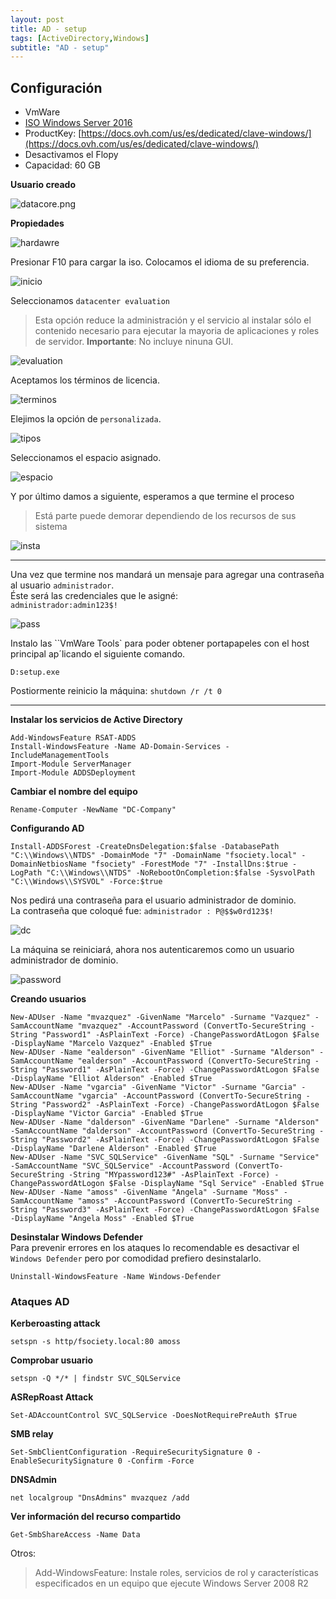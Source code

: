 ```yaml
---
layout: post
title: AD - setup
tags: [ActiveDirectory,Windows]
subtitle: "AD - setup"
---
```


## Configuración

* VmWare
* [ISO Windows Server 2016 ](https://www.microsoft.com/en-us/evalcenter/evaluate-windows-server-2016)
* ProductKey: [https://docs.ovh.com/us/es/dedicated/clave-windows/](https://docs.ovh.com/us/es/dedicated/clave-windows/)
* Desactivamos el Flopy
* Capacidad: 60 GB


**Usuario creado**

![datacore.png](../assets/imgs/adl/datacore.png)

**Propiedades**

![hardawre](../assets/imgs/adl/hardawre.png)

Presionar F10 para cargar la iso.
Colocamos el idioma de su preferencia.

![inicio](../assets/imgs/adl/inicio.png)

Seleccionamos `datacenter evaluation`

> Esta opción reduce la administración y el servicio al instalar sólo el contenido necesario para ejecutar la mayoria de aplicaciones y roles de servidor.
> **Importante**: No incluye ninuna GUI.

![evaluation](../assets/imgs/adl/evaluation.png)

Aceptamos los términos de licencia.

![terminos](../assets/imgs/adl/terminos.png)

Elejimos la opción de `personalizada`.

![tipos](../assets/imgs/adl/tipos.png)

Seleccionamos el espacio asignado.

![espacio](../assets/imgs/adl/espacio.png)

Y por último damos a siguiente, esperamos a que termine el proceso  
> Está parte puede demorar dependiendo de los recursos de sus sistema

![insta](../assets/imgs/adl/insta.png)

----

Una vez que termine nos mandará un mensaje para agregar una contraseña al usuario `administrador`.  
Éste será las credenciales que le asigné:  
`administrador:admin123$!`

![pass](../assets/imgs/adl/pass.png)

Instalo las ``VmWare Tools` para poder obtener portapapeles con el host principal ap´licando el siguiente comando.

```
D:setup.exe
```

Postiormente reinicio la máquina: `shutdown /r /t 0`

----

**Instalar los servicios de Active Directory**

```
Add-WindowsFeature RSAT-ADDS
Install-WindowsFeature -Name AD-Domain-Services -IncludeManagementTools
Import-Module ServerManager
Import-Module ADDSDeployment
```

**Cambiar el nombre del equipo**

```
Rename-Computer -NewName "DC-Company"
```

**Configurando AD**

```
Install-ADDSForest -CreateDnsDelegation:$false -DatabasePath "C:\\Windows\\NTDS" -DomainMode "7" -DomainName "fsociety.local" -DomainNetbiosName "fsociety" -ForestMode "7" -InstallDns:$true -LogPath "C:\\Windows\\NTDS" -NoRebootOnCompletion:$false -SysvolPath "C:\\Windows\\SYSVOL" -Force:$true
```

Nos pedirá una contraseña para el usuario administrador de dominio.  
La contraseña que coloqué fue: `administrador : P@$$w0rd123$!`

![dc](../assets/imgs/adl/dc.png)

La máquina se reiniciará, ahora nos autenticaremos como un usuario administrador de dominio.

![password](../assets/imgs/adl/password.png)

**Creando usuarios**

```
New-ADUser -Name "mvazquez" -GivenName "Marcelo" -Surname "Vazquez" -SamAccountName "mvazquez" -AccountPassword (ConvertTo-SecureString -String "Password1" -AsPlainText -Force) -ChangePasswordAtLogon $False -DisplayName "Marcelo Vazquez" -Enabled $True
New-ADUser -Name "ealderson" -GivenName "Elliot" -Surname "Alderson" -SamAccountName "ealderson" -AccountPassword (ConvertTo-SecureString -String "Password1" -AsPlainText -Force) -ChangePasswordAtLogon $False -DisplayName "Elliot Alderson" -Enabled $True
New-ADUser -Name "vgarcia" -GivenName "Victor" -Surname "Garcia" -SamAccountName "vgarcia" -AccountPassword (ConvertTo-SecureString -String "Password2" -AsPlainText -Force) -ChangePasswordAtLogon $False -DisplayName "Victor Garcia" -Enabled $True
New-ADUser -Name "dalderson" -GivenName "Darlene" -Surname "Alderson" -SamAccountName "dalderson" -AccountPassword (ConvertTo-SecureString -String "Password2" -AsPlainText -Force) -ChangePasswordAtLogon $False -DisplayName "Darlene Alderson" -Enabled $True
New-ADUser -Name "SVC_SQLService" -GivenName "SQL" -Surname "Service" -SamAccountName "SVC_SQLService" -AccountPassword (ConvertTo-SecureString -String "MYpassword123#" -AsPlainText -Force) -ChangePasswordAtLogon $False -DisplayName "Sql Service" -Enabled $True
New-ADUser -Name "amoss" -GivenName "Angela" -Surname "Moss" -SamAccountName "amoss" -AccountPassword (ConvertTo-SecureString -String "Password3" -AsPlainText -Force) -ChangePasswordAtLogon $False -DisplayName "Angela Moss" -Enabled $True
```

**Desinstalar Windows Defender**  
Para prevenir errores en los ataques lo recomendable es desactivar el `Windows Defender` pero por comodidad prefiero desinstalarlo.

```
Uninstall-WindowsFeature -Name Windows-Defender
```

### Ataques AD

**Kerberoasting attack**

```net localgroup Administradores fsociety\amoss /add
setspn -s http/fsociety.local:80 amoss
```

**Comprobar usuario**

```
setspn -Q */* | findstr SVC_SQLService
```

**ASRepRoast Attack**

```
Set-ADAccountControl SVC_SQLService -DoesNotRequirePreAuth $True
```

**SMB relay**

```
Set-SmbClientConfiguration -RequireSecuritySignature 0 -EnableSecuritySignature 0 -Confirm -Force
```

**DNSAdmin**

```
net localgroup "DnsAdmins" mvazquez /add
```

**Ver información del recurso compartido**

```
Get-SmbShareAccess -Name Data
```

Otros:

> Add-WindowsFeature: Instale roles, servicios de rol y características especificados en un equipo que ejecute Windows Server 2008 R2
